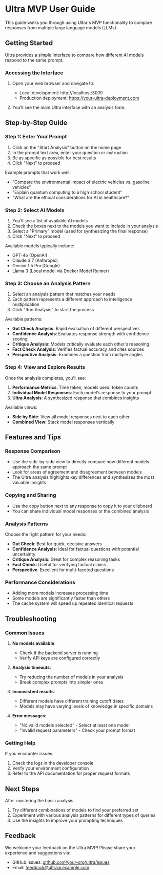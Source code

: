 # Ultra MVP User Guide

This guide walks you through using Ultra's MVP functionality to compare responses from multiple large language models (LLMs).

## Getting Started

Ultra provides a simple interface to compare how different AI models respond to the same prompt.

### Accessing the Interface

1. Open your web browser and navigate to:

   - Local development: http://localhost:3009
   - Production deployment: https://your-ultra-deployment.com

2. You'll see the main Ultra interface with an analysis form.

## Step-by-Step Guide

### Step 1: Enter Your Prompt

1. Click on the "Start Analysis" button on the home page
2. In the prompt text area, enter your question or instruction
3. Be as specific as possible for best results
4. Click "Next" to proceed

Example prompts that work well:

- "Compare the environmental impact of electric vehicles vs. gasoline vehicles"
- "Explain quantum computing to a high school student"
- "What are the ethical considerations for AI in healthcare?"

### Step 2: Select AI Models

1. You'll see a list of available AI models
2. Check the boxes next to the models you want to include in your analysis
3. Select a "Primary" model (used for synthesizing the final response)
4. Click "Next" to proceed

Available models typically include:

- GPT-4o (OpenAI)
- Claude 3.7 (Anthropic)
- Gemini 1.5 Pro (Google)
- Llama 3 (Local model via Docker Model Runner)

### Step 3: Choose an Analysis Pattern

1. Select an analysis pattern that matches your needs
2. Each pattern represents a different approach to intelligence multiplication
3. Click "Run Analysis" to start the process

Available patterns:

- **Gut Check Analysis**: Rapid evaluation of different perspectives
- **Confidence Analysis**: Evaluates response strength with confidence scoring
- **Critique Analysis**: Models critically evaluate each other's reasoning
- **Fact Check Analysis**: Verifies factual accuracy and cites sources
- **Perspective Analysis**: Examines a question from multiple angles

### Step 4: View and Explore Results

Once the analysis completes, you'll see:

1. **Performance Metrics**: Time taken, models used, token counts
2. **Individual Model Responses**: Each model's response to your prompt
3. **Ultra Analysis**: A synthesized response that combines insights

Available views:

- **Side by Side**: View all model responses next to each other
- **Combined View**: Stack model responses vertically

## Features and Tips

### Response Comparison

- Use the side-by-side view to directly compare how different models approach the same prompt
- Look for areas of agreement and disagreement between models
- The Ultra analysis highlights key differences and synthesizes the most valuable insights

### Copying and Sharing

- Use the copy button next to any response to copy it to your clipboard
- You can share individual model responses or the combined analysis

### Analysis Patterns

Choose the right pattern for your needs:

- **Gut Check**: Best for quick, decisive answers
- **Confidence Analysis**: Ideal for factual questions with potential uncertainty
- **Critique Analysis**: Great for complex reasoning tasks
- **Fact Check**: Useful for verifying factual claims
- **Perspective**: Excellent for multi-faceted questions

### Performance Considerations

- Adding more models increases processing time
- Some models are significantly faster than others
- The cache system will speed up repeated identical requests

## Troubleshooting

### Common Issues

1. **No models available**:

   - Check if the backend server is running
   - Verify API keys are configured correctly

2. **Analysis timeouts**:

   - Try reducing the number of models in your analysis
   - Break complex prompts into simpler ones

3. **Inconsistent results**:

   - Different models have different training cutoff dates
   - Models may have varying levels of knowledge in specific domains

4. **Error messages**:
   - "No valid models selected" - Select at least one model
   - "Invalid request parameters" - Check your prompt format

### Getting Help

If you encounter issues:

1. Check the logs in the developer console
2. Verify your environment configuration
3. Refer to the API documentation for proper request formats

## Next Steps

After mastering the basic analysis:

1. Try different combinations of models to find your preferred set
2. Experiment with various analysis patterns for different types of queries
3. Use the insights to improve your prompting techniques

## Feedback

We welcome your feedback on the Ultra MVP! Please share your experience and suggestions via:

- GitHub Issues: [github.com/your-org/ultra/issues](https://github.com/your-org/ultra/issues)
- Email: feedback@ultraai.example.com
